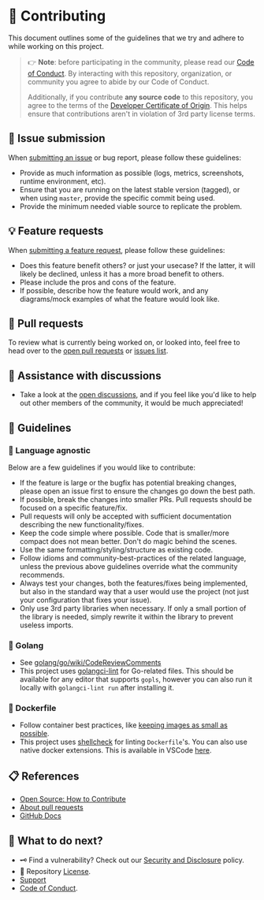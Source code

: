 <!-- THIS FILE IS GENERATED! DO NOT EDIT! Maintained by Terraform. -->
# :handshake: Contributing

This document outlines some of the guidelines that we try and adhere to while
working on this project.

> :point_right: **Note**: before participating in the community, please read our
> [Code of Conduct][coc].
> By interacting with this repository, organization, or community you agree to
> abide by our Code of Conduct.
>
> Additionally, if you contribute **any source code** to this repository, you
> agree to the terms of the [Developer Certificate of Origin][dco]. This helps
> ensure that contributions aren't in violation of 3rd party license terms.

## :lady_beetle: Issue submission

When [submitting an issue][issues] or bug report,
please follow these guidelines:

* Provide as much information as possible (logs, metrics, screenshots,
     runtime environment, etc).
* Ensure that you are running on the latest stable version (tagged), or
     when using `master`, provide the specific commit being used.
* Provide the minimum needed viable source to replicate the problem.

## :bulb: Feature requests

When [submitting a feature request][issues], please
follow these guidelines:

* Does this feature benefit others? or just your usecase? If the latter,
     it will likely be declined, unless it has a more broad benefit to others.
* Please include the pros and cons of the feature.
* If possible, describe how the feature would work, and any diagrams/mock
     examples of what the feature would look like.

## :rocket: Pull requests

To review what is currently being worked on, or looked into, feel free to head
over to the [open pull requests][pull-requests] or [issues list][issues].

## :raised_back_of_hand: Assistance with discussions

* Take a look at the [open discussions][discussions], and if you feel like
     you'd like to help out other members of the community, it would be much
     appreciated!

## :pushpin: Guidelines

### :test_tube: Language agnostic

Below are a few guidelines if you would like to contribute:

* If the feature is large or the bugfix has potential breaking changes,
     please open an issue first to ensure the changes go down the best path.
* If possible, break the changes into smaller PRs. Pull requests should be
     focused on a specific feature/fix.
* Pull requests will only be accepted with sufficient documentation
     describing the new functionality/fixes.
* Keep the code simple where possible. Code that is smaller/more compact
     does not mean better. Don't do magic behind the scenes.
* Use the same formatting/styling/structure as existing code.
* Follow idioms and community-best-practices of the related language,
     unless the previous above guidelines override what the community
     recommends.
* Always test your changes, both the features/fixes being implemented, but
     also in the standard way that a user would use the project (not just
     your configuration that fixes your issue).
* Only use 3rd party libraries when necessary. If only a small portion of
     the library is needed, simply rewrite it within the library to prevent
     useless imports.

### :hamster: Golang

* See [golang/go/wiki/CodeReviewComments](https://github.com/golang/go/wiki/CodeReviewComments)
* This project uses [golangci-lint](https://golangci-lint.run/) for
     Go-related files. This should be available for any editor that supports
     `gopls`, however you can also run it locally with `golangci-lint run`
     after installing it.

### :whale: Dockerfile

* Follow container best practices, like [keeping images as small as possible](https://phoenixnap.com/kb/docker-image-size).
* This project uses [shellcheck](https://github.com/koalaman/shellcheck)
     for linting `Dockerfile`'s. You can also use native docker extensions.
     This is available in VSCode [here](https://marketplace.visualstudio.com/items?itemName=timonwong.shellcheck).

## :clipboard: References

* [Open Source: How to Contribute](https://opensource.guide/how-to-contribute/)
* [About pull requests](https://docs.github.com/en/pull-requests/collaborating-with-pull-requests/proposing-changes-to-your-work-with-pull-requests/about-pull-requests)
* [GitHub Docs](https://docs.github.com/)

## :speech_balloon: What to do next?

* :old_key: Find a vulnerability? Check out our [Security and Disclosure][security] policy.
* :link: Repository [License][license].
* [Support][support]
* [Code of Conduct][coc].

<!-- definitions -->
[coc]: https://github.com/lrstanley/helm-version-updater/blob/master/.github/CODE_OF_CONDUCT.md
[dco]: https://developercertificate.org/
[discussions]: https://github.com/lrstanley/helm-version-updater/discussions
[issues]: https://github.com/lrstanley/helm-version-updater/issues/new/choose
[license]: https://github.com/lrstanley/helm-version-updater/blob/master/LICENSE
[pull-requests]: https://github.com/lrstanley/helm-version-updater/pulls?q=is%3Aopen+is%3Apr
[security]: https://github.com/lrstanley/helm-version-updater/security/policy
[support]: https://github.com/lrstanley/helm-version-updater/blob/master/.github/SUPPORT.md
